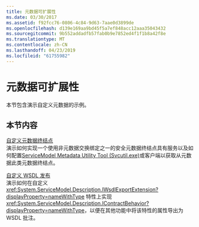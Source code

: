 ```yaml
---
title: 元数据可扩展性
ms.date: 03/30/2017
ms.assetid: f92fcc76-0806-4c84-9d63-7aae0d3899de
ms.openlocfilehash: d139e169aa9bd45f5a7ef848acc12aaa35043432
ms.sourcegitcommit: 9b552addadfb57fab0b9e7852ed4f1f1b8a42f8e
ms.translationtype: MT
ms.contentlocale: zh-CN
ms.lasthandoff: 04/23/2019
ms.locfileid: "61755982"
---
```

# <a name="metadata-extensibility"></a>元数据可扩展性
本节包含演示自定义元数据的示例。  
  
## <a name="in-this-section"></a>本节内容  
 [自定义元数据终结点](../../../../docs/framework/wcf/samples/custom-secure-metadata-endpoint.md)  
 演示如何实现一个使用非元数据交换绑定之一的安全元数据终结点具有服务以及如何配置[ServiceModel Metadata Utility Tool (Svcutil.exe)](../../../../docs/framework/wcf/servicemodel-metadata-utility-tool-svcutil-exe.md)或客户端以获取从元数据此类元数据终结点。  
  
 [自定义 WSDL 发布](../../../../docs/framework/wcf/samples/custom-wsdl-publication.md)  
 演示如何在自定义 <xref:System.ServiceModel.Description.IWsdlExportExtension?displayProperty=nameWithType> 特性上实现 <xref:System.ServiceModel.Description.IContractBehavior?displayProperty=nameWithType>，以便在其他功能中将该特性的属性导出为 WSDL 批注。
